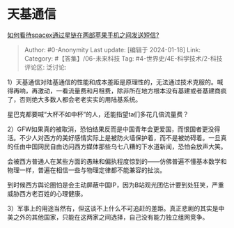 # 天基通信
[如何看待spacex通过星链在两部苹果手机之间发送短信?](https://www.zhihu.com/question/639033620/answer/3367522961)

> Author: #0-Anonymity
> Last update: [编辑于 2024-01-18]
> Link:
> Category: #【答集】/06-未来科技
> Tag: #4-世界史/4E-科学技术/2-科技 
> 评论区:
> 泛讨论:

1）天基通信对陆基通信的性能和成本差距是原理性的，无法通过技术克服的。喊得再响，再激动，一看流量费和月租费，除非所在地方根本没有基建或者基建商疯了，否则绝大多数人都会老老实实的用陆基系统。

星巴克都要喊“大杯不如中杯”的人，还能指望ta们多花几倍流量费？

2）GFW如果真的被取消，恐怕结果反而是中国青年会更爱国，而恨国者更没得活。不少人对西方的美好感情实际上是被防火墙保护着，而不是被妨碍着。一旦真的任由中国网民自由访问西方媒体那些乌七八糟的下水道新闻，恐怕会放声大笑。

会被西方普通人在某些方面的愚昧和偏执程度惊到的——仿佛普遍不懂基本数学和物理一样，普遍在相信一些与物理定律都不能兼容的扯淡。

到时候西方舆论圈怕是会主动屏蔽中国IP，因为B站观光团估计要到处狂笑，严重威胁西方老百姓的心理健康。

3）军事上的用途当然有，但这谈不上什么不可追赶的差距。真正悲剧的其实是中美之外的其他国家，只能在这两家之间选择，自己没有能力独立组网竞争。